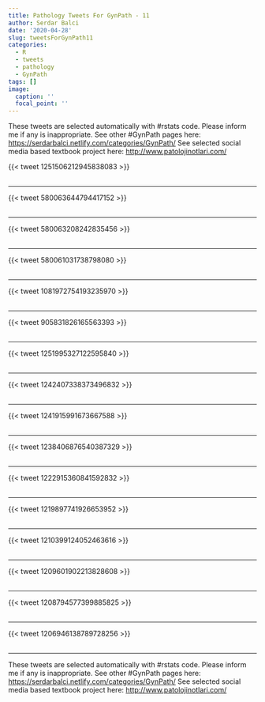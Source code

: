 ```yaml
---
title: Pathology Tweets For GynPath - 11
author: Serdar Balci
date: '2020-04-28'
slug: tweetsForGynPath11
categories:
  - R
  - tweets
  - pathology
  - GynPath
tags: []
image:
  caption: ''
  focal_point: ''
---
```



These tweets are selected automatically with #rstats code. Please inform me if any is inappropriate.
See other #GynPath pages here: https://serdarbalci.netlify.com/categories/GynPath/ 
See selected social media based textbook project here: http://www.patolojinotlari.com/

{{< tweet 1251506212945838083 >}}
<br>
<br>
<hr>
{{< tweet 580063644794417152 >}}
<br>
<br>
<hr>
{{< tweet 580063208242835456 >}}
<br>
<br>
<hr>
{{< tweet 580061031738798080 >}}
<br>
<br>
<hr>
{{< tweet 1081972754193235970 >}}
<br>
<br>
<hr>
{{< tweet 905831826165563393 >}}
<br>
<br>
<hr>
{{< tweet 1251995327122595840 >}}
<br>
<br>
<hr>
{{< tweet 1242407338373496832 >}}
<br>
<br>
<hr>
{{< tweet 1241915991673667588 >}}
<br>
<br>
<hr>
{{< tweet 1238406876540387329 >}}
<br>
<br>
<hr>
{{< tweet 1222915360841592832 >}}
<br>
<br>
<hr>
{{< tweet 1219897741926653952 >}}
<br>
<br>
<hr>
{{< tweet 1210399124052463616 >}}
<br>
<br>
<hr>
{{< tweet 1209601902213828608 >}}
<br>
<br>
<hr>
{{< tweet 1208794577399885825 >}}
<br>
<br>
<hr>
{{< tweet 1206946138789728256 >}}
<br>
<br>
<hr>


These tweets are selected automatically with #rstats code. Please inform me if any is inappropriate.
See other #GynPath pages here: https://serdarbalci.netlify.com/categories/GynPath/ 
See selected social media based textbook project here: http://www.patolojinotlari.com/
